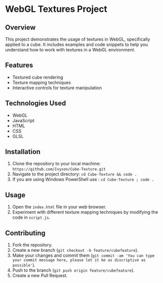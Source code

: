 # WebGL Textures Project

## Overview
This project demonstrates the usage of textures in WebGL, specifically applied to a cube. It includes examples and code snippets to help you understand how to work with textures in a WebGL environment.

## Features
- Textured cube rendering
- Texture mapping techniques
- Interactive controls for texture manipulation

## Technologies Used
- WebGL
- JavaScript
- HTML
- CSS
- GLSL

## Installation
1. Clone the repository to your local machine: `https://github.com/Ivyson/Cube-Texture.git`
2.  Navigate to the project directory: `cd Cube-Texture && code .`
3.  If you are using Windows PowerShell use : `cd Cube-Texture ; code .`

## Usage
1. Open the `index.html` file in your web browser.
2. Experiment with different texture mapping techniques by modifying the code in `script.js`.

## Contributing
1. Fork the repository.
2. Create a new branch (`git checkout -b feature/cubefeature`).
3. Make your changes and commit them (`git commit -am 'You can type your commit message here, please let it be as discriptive as possible'`).
4. Push to the branch (`git push origin feature/cubefeature`).
5. Create a new Pull Request.

